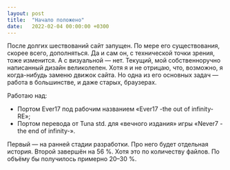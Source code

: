 ```yaml
---
layout: post
title:  "Начало положено"
date:   2022-02-04 00:00:00 +0300
---
```

После долгих шествований сайт запущен. По мере его существования, скорее всего, дополняться. Да и сам он, с технической точки зрения, тоже изменится. А с визуальной — нет. Текущий, мой собственноручно написанный дизайн великолепен. Хотя я и не отрицаю, что, возможно, я когда-нибудь заменю движок сайта. Но одна из его основных задач — работа в большинстве, и даже старых, браузерах.

Работаю над:
- Портом Ever17 под рабочим названием «Ever17 -the out of infinity- RE»;
- Портом перевода от Tuna std. для «вечного издания» игры «Never7 -the end of infinity-».

Первый — на ранней стадии разработки. Про него будет отдельная история. Второй завершён на 56 %. Хотя это по количеству файлов. По объёму бы получилось примерно 20–30 %.
